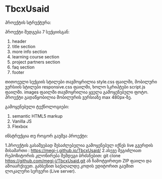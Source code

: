 # TbcxUsaid

პროექტის სტრუქტურა:

პროექტი შედგება 7 სექციისგან:
1. header
2. title section
3. more info section
4. learning course section
5. project partners section
6. faq section
7. footer

თითოეული სექციის სტილები თავმოყრილია style.css ფაილში,
მობილური ვერსიის სტილები responsive.css ფაილში, 
ხოლო სკრიპტები script.js ფაილში.
images ფაილში თავმოყრილია ყველა გამოყენებული ფოტო.
პროექტი გადაწყობილია მობილურის ვერსიაზე max 480px-ზე.

გამოყენებული ტექნოლოგიები:
1. semantic HTML5 markup
2. Vanilla JS
3. Flexbox

ინსტრუქცია თუ როგორ გაუშვა პროექტი:

1.პროექტის გასაშვებად შესაძლებელია გამოყენებულ იქნეს live გვერდის მისამართი :
https://megi-j.github.io/TbcxUsaid/
2.ასევე შეგიძლიათ რეპოზიტორის კლონირება შემდეგი ბრძანებით: git clone https://github.com/megi-j/TbcxUsaid.git ან ჩამოტვირთეთ ZIP ფაილი და ამოაარქივეთ. გახსენით საქაღალდე კოდის ედიტორით გაუშით ლოკალური სერვერი (Live server).
